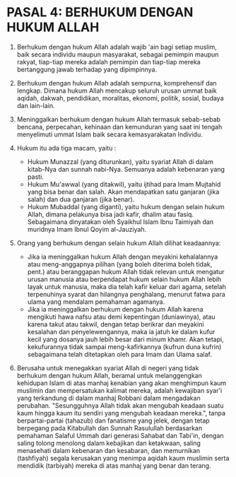 # PASAL 4: BERHUKUM DENGAN HUKUM ALLAH

1. Berhukum dengan hukum Allah adalah wajib 'ain bagi setiap muslim, baik secara individu maupun masyarakat, sebagai pemimpin maupun rakyat, tiap-tiap mereka adalah pemimpin dan tiap-tiap mereka bertanggung jawab terhadap yang dipimpinnya.

2. Berhukum dengan hukum Allah adalah sempurna, komprehensif dan lengkap. Dimana hukum Allah mencakup seluruh urusan ummat baik aqidah, dakwah, pendidikan, moralitas, ekonomi, politik, sosial, budaya dan lain-lain.

3. Meninggalkan berhukum dengan hukum Allah termasuk sebab-sebab bencana, perpecahan, kehinaan dan kemunduran yang saat ini tengah menyelimuti ummat Islam baik secara kemasyarakatan Individu.

4. Hukum itu ada tiga macam, yaitu :
   - Hukum Munazzal (yang diturunkan), yaitu syariat Allah di dalam kitab-Nya dan sunnah nabi-Nya. Semuanya adalah kebenaran yang pasti.
   - Hukum Mu'awwal (yang ditakwil), yaitu ijtihad para Imam Mujtahid yang bisa benar dan salah. Akan mendapatkan satu ganjaran (jika salah) dan dua ganjaran (jika benar).
   - Hukum Mubaddal (yang diganti), yaitu hukum dengan selain hukum Allah, dimana pelakunya bisa jadi kafir, dhalim atau fasiq. Sebagaimana dinyatakan oleh Syaikhul Islam Ibnu Taimiyah dan muridnya Imam Ibnul Qoyim al-Jauziyah.

5. Orang yang berhukum dengan selain hukum Allah dilihat keadaannya:
   - Jika ia meninggalkan hukum Allah dengan meyakini kehalalannya atau meng-anggapnya pilihan (yang boleh diterima boleh tidak, pent.) atau beranggapan hukum Allah tidak relevan untuk mengatur urusan manusia atau berpendapat hukum selain hukum Allah lebih layak untuk manusia, maka dia telah kafir keluar dari agama, setelah terpenuhinya syarat dan hilangnya penghalang, menurut fatwa para ulama yang mendalam pemahaman agamanya.
   - Jika ia meninggalkan berhukum dengan hukum Allah karena mengikuti hawa nafsu atau demi kepentingan (duniawinya), atau karena takut atau takwil, dengan tetap berikrar dan meyakini kesalahan dan penyelewengannya, maka ia jatuh ke dalam kufur kecil yang dosanya jauh lebih besar dari minum khamr. Akan tetapi, kekufurannya tidak sampai meng-kafirkannya (kufrun duna kufrin) sebagaimana telah ditetapkan oleh para Imam dan Ulama salaf.

6. Berusaha untuk menegakkan syariat Allah di negeri yang tidak berhukum dengan hukum Allah, beramal untuk melanggengkan kehidupan Islam di atas manhaj kenabian yang akan menghimpun kaum muslimin dan mempersatukan kalimat mereka, adalah kewajiban syar'i yang terkandung di dalam manhaj Robbani dalam mengadakan perubahan.
   "Sesungguhnya Allah tidak akan mengubah keadaan suatu kaum hingga kaum itu sendiri yang mengubah keadaan mereka.", tanpa berpartai-partai (tahazub) dan fanatisme yang jelek, dengan tetap berpegang pada Kitabullah dan Sunnah Rasulullah berdasarkan pemahaman Salaful Ummah dari generasi Sahabat dan Tabi'in, dengan saling tolong menolong dalam kebajikan dan ketakwaan, saling menasehati dalam kebenaran dan kesabaran, dan memurnikan (tashfiyah) segala kerusakan yang menimpa aqidah kaum muslimin serta mendidik (tarbiyah) mereka di atas manhaj yang benar dan terang.